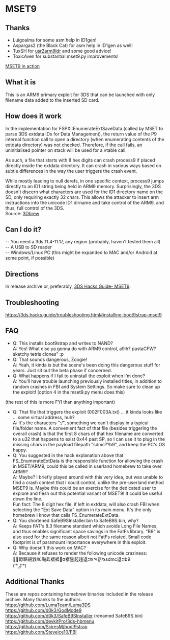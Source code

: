 # MSET9

## Thanks 
- Luigoalma for some asm help in ID1gen!
- Aspargas2 (the Black Cat) for asm help in ID1gen as well!
- TuxSH for [usr2arm9ldr](https://github.com/TuxSH/usr2arm9ldr) and some good advice!
- ToxicAven for substantial mset9.py improvements!

[MSET9 in action](https://zoogie.github.io/web/m9/(%20%CD%A1%C2%B0%20%CD%9C%CA%96%20%CD%A1%C2%B0).webm)

## What it is
This is an ARM9 primary exploit for 3DS that can be launched with only filename data added to the inserted SD card. 

## How does it work
In the implementation for FSPXI:EnumerateExtSaveData (called by MSET to parse 3DS extdata IDs for Data Management), the return value of the P9 internal function call to open a directory (when enumerating contents of the extdata directory) was not checked. Therefore, if the call fails, an uninitialised pointer on stack will be used for a vtable call.<br>

As such, a file that starts with 8 hex digits can crash process9 if placed directly inside the extdata directory. It can crash in various ways based on subtle differences in the way the user triggers the crash event.<br>

While mostly leading to null derefs, in one specific context, process9 jumps directly to an ID1 string being held in ARM9 memory. Surprisingly, the 3DS doesn't discern what characters are used for the ID1 directory name on the SD, only requiring exactly 32 chars. This allows the attacker to insert arm instructions into the unicode ID1 dirname and take control of the ARM9, and thus, full control of the 3DS.<br>
Source: [3Dbrew](https://www.3dbrew.org/wiki/3DS_System_Flaws#Process9)

## Can I do it?
-- You need a 3ds 11.4-11.17, any region (probably, haven't tested them all)<br>
-- A USB to SD reader<br>
-- Windows/Linux PC (this might be expanded to MAC and/or Android at some point, if possible)<br>

## Directions
In release archive or, preferably, [3DS Hacks Guide- MSET9](https://3ds.hacks.guide/installing-boot9strap-(mset9).html).<br>

## Troubleshooting
https://3ds.hacks.guide/troubleshooting.html#installing-boot9strap-mset9

## FAQ

- Q: This installs boot9strap and writes to NAND?<br>
  A: Yes! What else ya gonna do with ARM9 control, a9lh? pastaCFW? sketchy tetris clones" :p
- Q: That sounds dangerous, Zoogie!<br>
  A: Yeah, it kinda is but the scene's been doing this dangerous stuff for years. Just sit out the beta phase if concerned.
- Q: What happens if I fail to uninstall the exploit when I'm done?<br>
  A: You'll have trouble launching previously installed titles, in addition to random crashes in FBI and System Settings. So make sure to clean up the exploit! (option 4 in the mset9.py menu does this)
  
(the rest of this is more FYI than anything important)

- Q: That file that triggers the exploit (002F003A.txt) ... it kinda looks like ... some virtual address, huh?<br>
  A: It's the characters ":/", something we can't display in a typical file/folder name. A convenient fact of that file (besides triggering the overall crash) is that the first 8 chars of that hex filename are converted to a u32 that happens to exist 0x44 past SP, so I can use it to plug in the missing chars in the payload filepath "sdmc??b9", and keep the PC's OS happy.
- Q: You suggested in the hack explanation above that FS_EnumerateExtData is the responsible function for allowing the crash in MSET/ARM9, could this be called in userland homebrew to take over ARM9?<br>
  A: Maybe? I briefly played around with this very idea, but was unable to find a crash context that I could control, unlike the pre-userland method MSET9 is. Maybe this could be an exercise for the dedicated user to explore and flesh out this potential variant of MSET9! It could be useful down the line.<br>
  Fun fact: The 8 digit hex file, if left in extdata, will also crash FBI when selecting the "Ext Save Data" option in its main menu. It's the only homebrew I know that calls FS_EnumerateExtData.
- Q: You shortened SafeB9SInstaller.bin to SafeB9S.bin, why?<br>
  A: Keeps FAT's 8.3 filename standard which avoids Long File Names, and thus enables significant space savings in the FatFs library. "B9" is also used for the same reason albeit not FatFs related. Small code footprint is of paramount importance everywhere in this exploit.
- Q: Why doesn't this work on MAC?<br>
  A: Because it refuses to render the following unicode craziness:<br> ￿﫿餑䠇䚅敩ꄈ∁䬅䞘䙨䙙꫿ᰗ䙃䰃䞠䞸退ࠊꁱࠅ캙ࠄsdmc退ࠊb9<br>
  ( ͡° ͜ʖ ͡°)

## Additional Thanks
These are repos containing homebrew binaries included in the release archive. Many thanks to the authors.<br>
https://github.com/LumaTeam/Luma3DS<br>
https://github.com/d0k3/GodMode9<br>
https://github.com/d0k3/SafeB9SInstaller (renamed SafeB9S.bin)<br>
https://github.com/devkitPro/3ds-hbmenu<br>
https://github.com/SciresM/boot9strap<br>
https://github.com/Steveice10/FBI<br>
